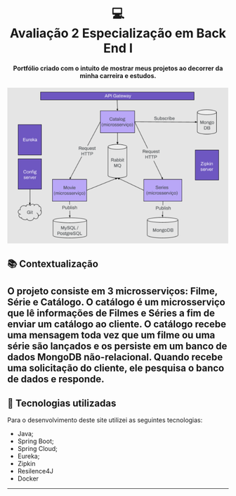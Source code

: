 <h1 align="center">
  💻<br>Avaliação 2 Especialização em Back End I
</h1>

<h4 align="center">
  Portfólio criado com o intuito de mostrar meus projetos ao decorrer da minha carreira e estudos.
</h4>

![Resultado final do projeto](assets/diagrama.png)

## 📚 Contextualização

O projeto consiste em 3 microsserviços: Filme, Série e Catálogo. O catálogo é um
microsserviço que lê informações de Filmes e Séries a fim de enviar um catálogo ao cliente.
O catálogo recebe uma mensagem toda vez que um filme ou uma série são lançados e os
persiste em um banco de dados MongoDB não-relacional. Quando recebe uma solicitação
do cliente, ele pesquisa o banco de dados e responde.
---

## 💼 Tecnologias utilizadas
Para o desenvolvimento deste site utilizei as seguintes tecnologias:

- Java;
- Spring Boot;
- Spring Cloud;
- Eureka;
- Zipkin
- Resilence4J
- Docker

---